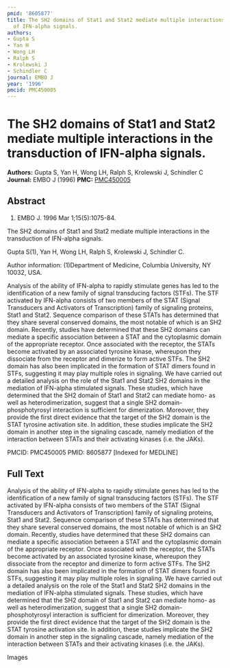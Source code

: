 ```yaml
---
pmid: '8605877'
title: The SH2 domains of Stat1 and Stat2 mediate multiple interactions in the transduction
  of IFN-alpha signals.
authors:
- Gupta S
- Yan H
- Wong LH
- Ralph S
- Krolewski J
- Schindler C
journal: EMBO J
year: '1996'
pmcid: PMC450005
---
```


# The SH2 domains of Stat1 and Stat2 mediate multiple interactions in the transduction of IFN-alpha signals.
**Authors:** Gupta S, Yan H, Wong LH, Ralph S, Krolewski J, Schindler C
**Journal:** EMBO J (1996)
**PMC:** [PMC450005](https://www.ncbi.nlm.nih.gov/pmc/articles/PMC450005/)

## Abstract

1. EMBO J. 1996 Mar 1;15(5):1075-84.

The SH2 domains of Stat1 and Stat2 mediate multiple interactions in the 
transduction of IFN-alpha signals.

Gupta S(1), Yan H, Wong LH, Ralph S, Krolewski J, Schindler C.

Author information:
(1)Department of Medicine, Columbia University, NY 10032, USA.

Analysis of the ability of IFN-alpha to rapidly stimulate genes has led to the 
identification of a new family of signal transducing factors (STFs). The STF 
activated by IFN-alpha consists of two members of the STAT (Signal Transducers 
and Activators of Transcription) family of signaling proteins, Stat1 and Stat2. 
Sequence comparison of these STATs has determined that they share several 
conserved domains, the most notable of which is an SH2 domain. Recently, studies 
have determined that these SH2 domains can mediate a specific association 
between a STAT and the cytoplasmic domain of the appropriate receptor. Once 
associated with the receptor, the STATs become activated by an associated 
tyrosine kinase, whereupon they dissociate from the receptor and dimerize to 
form active STFs. The SH2 domain has also been implicated in the formation of 
STAT dimers found in STFs, suggesting it may play multiple roles in signaling. 
We have carried out a detailed analysis on the role of the Stat1 and Stat2 SH2 
domains in the mediation of IFN-alpha stimulated signals. These studies, which 
have determined that the SH2 domain of Stat1 and Stat2 can mediate homo- as well 
as heterodimerization, suggest that a single SH2 domain-phosphotyrosyl 
interaction is sufficient for dimerization. Moreover, they provide the first 
direct evidence that the target of the SH2 domain is the STAT tyrosine 
activation site. In addition, these studies implicate the SH2 domain in another 
step in the signaling cascade, namely mediation of the interaction between STATs 
and their activating kinases (i.e. the JAKs).

PMCID: PMC450005
PMID: 8605877 [Indexed for MEDLINE]

## Full Text

Analysis of the ability of IFN-alpha to rapidly stimulate genes has led to the identification of a new family of signal transducing factors (STFs). The STF activated by IFN-alpha consists of two members of the STAT (Signal Transducers and Activators of Transcription) family of signaling proteins, Stat1 and Stat2. Sequence comparison of these STATs has determined that they share several conserved domains, the most notable of which is an SH2 domain. Recently, studies have determined that these SH2 domains can mediate a specific association between a STAT and the cytoplasmic domain of the appropriate receptor. Once associated with the receptor, the STATs become activated by an associated tyrosine kinase, whereupon they dissociate from the receptor and dimerize to form active STFs. The SH2 domain has also been implicated in the formation of STAT dimers found in STFs, suggesting it may play multiple roles in signaling. We have carried out a detailed analysis on the role of the Stat1 and Stat2 SH2 domains in the mediation of IFN-alpha stimulated signals. These studies, which have determined that the SH2 domain of Stat1 and Stat2 can mediate homo- as well as heterodimerization, suggest that a single SH2 domain-phosphotyrosyl interaction is sufficient for dimerization. Moreover, they provide the first direct evidence that the target of the SH2 domain is the STAT tyrosine activation site. In addition, these studies implicate the SH2 domain in another step in the signaling cascade, namely mediation of the interaction between STATs and their activating kinases (i.e. the JAKs).

Images
